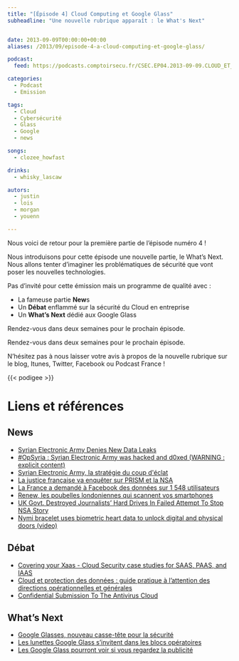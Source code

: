 ```yaml
---
title: "[Épisode 4] Cloud Computing et Google Glass"
subheadline: "Une nouvelle rubrique apparaît : le What's Next"


date: 2013-09-09T00:00:00+00:00
aliases: /2013/09/episode-4-a-cloud-computing-et-google-glass/

podcast:
  feed: https://podcasts.comptoirsecu.fr/CSEC.EP04.2013-09-09.CLOUD_ET_GOOGLEGLASS.mp3

categories:
  - Podcast
  - Emission

tags:
  - Cloud
  - Cybersécurité
  - Glass
  - Google
  - news

songs:
  - clozee_howfast

drinks:
  - whisky_lascaw

autors:
  - justin
  - lois
  - morgan
  - youenn

---
```

Nous voici de retour pour la première partie de l’épisode numéro 4 !

Nous introduisons pour cette épisode une nouvelle partie, le What’s Next. Nous allons tenter d’imaginer les problématiques de sécurité que vont poser les nouvelles technologies.


Pas d’invité pour cette émission mais un programme de qualité avec :

  - La fameuse partie **New**s
  - Un **Débat** enflammé sur la sécurité du Cloud en entreprise
  - Un **What’s Next** dédié aux Google Glass

Rendez-vous dans deux semaines pour le prochain épisode.

Rendez-vous dans deux semaines pour le prochain épisode.

N’hésitez pas à nous laisser votre avis à propos de la nouvelle rubrique sur le blog, Itunes, Twitter, Facebook ou Podcast France !

{{< podigee >}}

# Liens et références

## News
- [Syrian Electronic Army Denies New Data Leaks](http://krebsonsecurity.com/2013/08/syrian-electronic-army-denies-new-data-leaks)
- [#OpSyria : Syrian Electronic Army was hacked and d0xed (WARNING : explicit content)](http://reflets.info/opsyria-syrian-electronic-army-was-hacked-and-d0xed-warning-explicit-content/)
- [Syrian Electronic Army, la stratégie du coup d'éclat](http://www.slate.fr/story/77028/syrian-electronic-army-strategie)
- [La justice française va enquêter sur PRISM et la NSA](http://www.numerama.com/magazine/26843-la-justice-francaise-va-enqueter-sur-prism-et-la-nsa.html)
- [La France a demandé à Facebook des données sur 1 548 utilisateurs](http://www.numerama.com/magazine/26834-la-france-a-demande-a-facebook-des-donnees-sur-1-548-utilisateurs.html)
- [Renew, les poubelles londoniennes qui scannent vos smartphones](http://www.lesnumeriques.com/renew-poubelles-londoniennes-qui-scannent-vos-smartphones-n30699.html)
- [UK Govt. Destroyed Journalists’ Hard Drives In Failed Attempt To Stop NSA Story](http://techcrunch.com/2013/08/19/uk-govt-destroyed-journalists-hard-drives-in-failed-attempt-to-stop-nsa-story/)
- [Nymi bracelet uses biometric heart data to unlock digital and physical doors (video)](https://www.engadget.com/2013/09/03/nymi-bracelet/?utm_medium=feed&utm_source=Feed_Classic&utm_campaign=Engadget&ncid=rss_semi)

## Débat
- [Covering your Xaas - Cloud Security case studies for SAAS, PAAS, and IAAS](http://www.securitytube.net/video/6081?utm_source=feedburner&utm_medium=feed&utm_campaign=Feed%3A+SecurityTube+%28SecurityTube.Net%29)
- [Cloud et protection des données : guide pratique à l’attention des directions opérationnelles et générales](http://www.cigref.fr/cloud-protection-donnees-guide-pratique-direction-operationnelle-generale)
- [Confidential Submission To The Antivirus Cloud](http://www.darkreading.com/attacks-breaches/confidential-submission-to-the-antivirus/240160529/)

## What’s Next

- [Google Glasses, nouveau casse-tête pour la sécurité](http://www.lexsi-leblog.fr/conseil/google-glasses-nouveau-casse-tete-pour-la-securite.html)
- [Les lunettes Google Glass s’invitent dans les blocs opératoires](http://www.numerama.com/magazine/26877-les-lunettes-google-glass-s-invitent-dans-les-blocs-operatoires.html)
- [Les Google Glass pourront voir si vous regardez la publicité](http://www.numerama.com/magazine/26765-les-google-glass-pourront-voir-si-vous-regardez-la-publicite.html)
